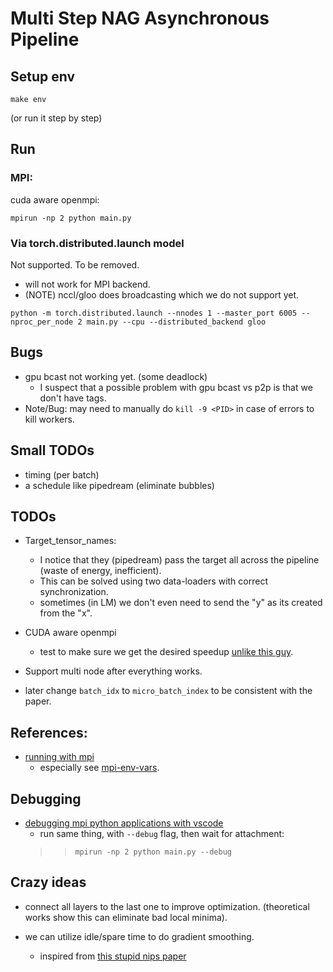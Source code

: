 # Multi Step NAG Asynchronous Pipeline

## Setup env

```
make env
```

(or run it step by step)


## Run

### MPI:

cuda aware openmpi:
```
mpirun -np 2 python main.py
```

### Via torch.distributed.launch model

Not supported. To be removed.

* will not work for MPI backend.
* (NOTE) nccl/gloo does broadcasting which we do not support yet.

```
python -m torch.distributed.launch --nnodes 1 --master_port 6005 --nproc_per_node 2 main.py --cpu --distributed_backend gloo
```

## Bugs

* gpu bcast not working yet. (some deadlock)
  * I suspect that a possible problem with gpu bcast vs p2p is that we don't have tags.
* Note/Bug: may need to manually do ```kill -9 <PID>``` in case of errors to kill workers.

## Small TODOs

* timing (per batch)
* a schedule like pipedream (eliminate bubbles)

## TODOs

* Target_tensor_names:
  * I notice that they (pipedream) pass the target all across the pipeline (waste of energy, inefficient).
  * This can be solved using two data-loaders with correct synchronization.
  * sometimes (in LM) we don't even need to send the "y" as its created from the "x".

* CUDA aware openmpi
  * test to make sure we get the desired speedup [unlike this guy](https://www.pugetsystems.com/labs/hpc/P2P-peer-to-peer-on-NVIDIA-RTX-2080Ti-vs-GTX-1080Ti-GPUs-1331/#test-setup-and-results).

* Support multi node after everything works.
* later change `batch_idx` to `micro_batch_index` to be consistent with the paper.

## References:

* [running with mpi](https://www.open-mpi.org/faq/?category=running)
  * especially see [mpi-env-vars](https://www.open-mpi.org/faq/?category=running#mpi-environmental-variables).

## Debugging
* [debugging mpi python applications with vscode](https://gist.github.com/asroy/ca018117e5dbbf53569b696a8c89204f)
  * run same thing, with `--debug` flag, then wait for attachment:
  >> ```
  >> mpirun -np 2 python main.py --debug
  >> ```

## Crazy ideas

* connect all layers to the last one to improve optimization. (theoretical works show this can eliminate bad local minima).

* we can utilize idle/spare time to do gradient smoothing.
  * inspired from [this stupid nips paper](http://papers.nips.cc/paper/9402-theoretical-limits-of-pipeline-parallel-optimization-and-application-to-distributed-deep-learning)
  